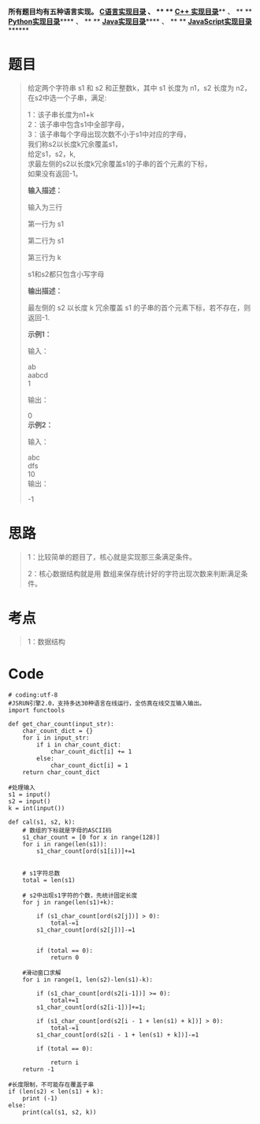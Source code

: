 **所有题目均有五种语言实现。
**[C语言实现目录](https://renjie.blog.csdn.net/article/details/129190260
"C语言实现目录")** 、 ** ** **[C++
实现目录](https://blog.csdn.net/misayaaaaa/category_12036814.html "C++
实现目录")****** 、 ** **
**[Python实现目录](https://blog.csdn.net/misayaaaaa/category_12111005.html
"Python实现目录")****** 、 ** **
**[Java实现目录](https://blog.csdn.net/misayaaaaa/category_12111006.html
"Java实现目录")****** 、 ** **
**[JavaScript实现目录](https://blog.csdn.net/misayaaaaa/category_12199270.html
"JavaScript实现目录")********

# 题目

> 给定两个字符串 s1 和 s2 和正整数k，其中 s1 长度为 n1，s2 长度为 n2，  
>  在s2中选一个子串，满足:
>
> 1：该子串长度为n1+k  
>  2：该子串中包含s1中全部字母，  
>  3：该子串每个字母出现次数不小于s1中对应的字母，  
>  我们称s2以长度k冗余覆盖s1，  
>  给定s1，s2，k,  
>  求最左侧的s2以长度k冗余覆盖s1的子串的首个元素的下标，  
>  如果没有返回-1。
>
> **输入描述：**
>
> 输入为三行
>
> 第一行为 s1
>
> 第二行为 s1
>
> 第三行为 k
>
> s1和s2都只包含小写字母
>
> **输出描述：**
>
> 最左侧的 s2 以长度 k 冗余覆盖 s1 的子串的首个元素下标，若不存在，则返回-1.
>
> **示例1：**
>
> 输入：
>
> ab  
>  aabcd  
>  1
>
> 输出：
>
> 0  
>  **示例2：**
>
> 输入：
>
> abc  
>  dfs  
>  10  
>  输出：
>
> -1

# 思路

> 1：比较简单的题目了，核心就是实现那三条满足条件。
>
> 2：核心数据结构就是用 数组来保存统计好的字符出现次数来判断满足条件。

# 考点

> 1：数据结构

# Code

    
    
    # coding:utf-8
    #JSRUN引擎2.0，支持多达30种语言在线运行，全仿真在线交互输入输出。 
    import functools
     
    def get_char_count(input_str):
        char_count_dict = {}
        for i in input_str:
            if i in char_count_dict:
                char_count_dict[i] += 1
            else: 
                char_count_dict[i] = 1
        return char_count_dict
     
    #处理输入
    s1 = input()
    s2 = input()
    k = int(input())
     
    def cal(s1, s2, k):
    	# 数组的下标就是字母的ASCII码
    	s1_char_count = [0 for x in range(128)]
    	for i in range(len(s1)):
    		s1_char_count[ord(s1[i])]+=1
     
     
    	# s1字符总数
    	total = len(s1)
     
    	# s2中出现s1字符的个数，先统计固定长度
    	for j in range(len(s1)+k):
    		
    		if (s1_char_count[ord(s2[j])] > 0):
    			total-=1
    		s1_char_count[ord(s2[j])]-=1
    		
     
    		if (total == 0):
    			return 0
     
    	#滑动窗口求解
    	for i in range(1, len(s2)-len(s1)-k):
    		
    		if (s1_char_count[ord(s2[i-1])] >= 0):
    			total+=1
    		s1_char_count[ord(s2[i-1])]+=1;
     
    		if (s1_char_count[ord(s2[i - 1 + len(s1) + k])] > 0):
    			total-=1
    		s1_char_count[ord(s2[i - 1 + len(s1) + k])]-=1
     
    		if (total == 0):
    			
    			return i
    	return -1
     
    #长度限制，不可能存在覆盖子串
    if (len(s2) < len(s1) + k):
        print (-1)
    else:
        print(cal(s1, s2, k))
     
     
     

